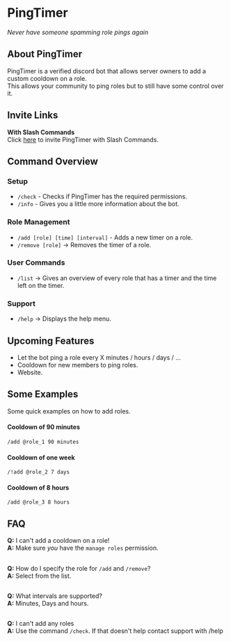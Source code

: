 # PingTimer
_Never have someone spamming role pings again_

## About PingTimer
PingTimer is a verified discord bot that allows server owners to add a custom cooldown on a role.\
This allows your community to ping roles but to still have some control over it.


## Invite Links
**With Slash Commands**\
Click [here](https://discord.com/api/oauth2/authorize?client_id=844191455757205554&permissions=268504064&scope=bot%20applications.commands) to invite PingTimer with Slash Commands.

## Command Overview

### Setup
- `/check` - Checks if PingTimer has the required permissions.
- `/info` - Gives you a little more information about the bot.

### Role Management
- `/add [role] [time] [interval]` - Adds a new timer on a role. 
- `/remove [role]` -> Removes the timer of a role.

### User Commands
- `/list` -> Gives an overview of every role that has a timer and the time left on the timer.

### Support
- `/help` -> Displays the help menu.


## Upcoming Features
- Let the bot ping a role every X minutes / hours / days / ...
- Cooldown for new members to ping roles.
- Website.

## Some Examples
Some quick examples on how to add roles.

#### Cooldown of 90 minutes
`/add @role_1 90 minutes`
#### Cooldown of one week
`/!add @role_2 7 days`
#### Cooldown of 8 hours
`/add @role_3 8 hours`

## FAQ
**Q:** I can't add a cooldown on a role!\
**A:** Make sure _you_ have the `manage roles` permission. 

##

**Q:** How do I specify the role for `/add` and `/remove`?\
**A:** Select from the list.

##

**Q:** What intervals are supported?\
**A:** Minutes, Days and hours.

##

**Q:** I can't add any roles\
**A:** Use the command `/check`. If that doesn't help contact support with /help
